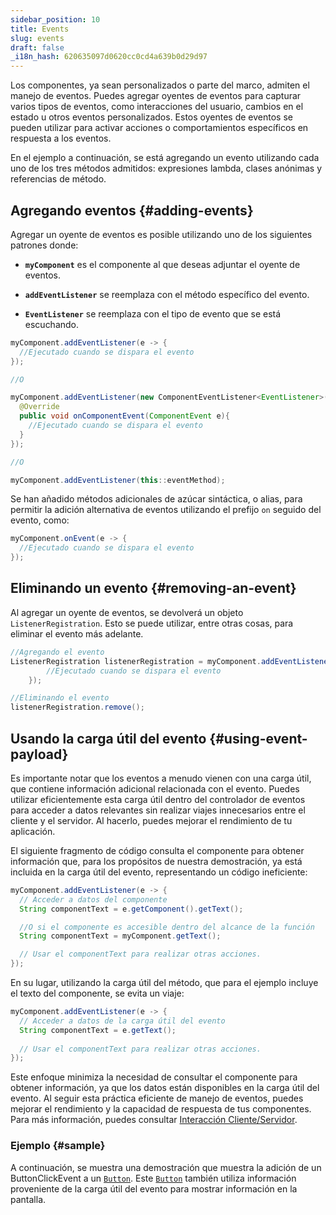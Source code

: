 ```yaml
---
sidebar_position: 10
title: Events
slug: events
draft: false
_i18n_hash: 620635097d0620cc0cd4a639b0d29d97
---
```

<JavadocLink type="foundation" location="com/webforj/component/event/Event" top='true'/>

Los componentes, ya sean personalizados o parte del marco, admiten el manejo de eventos. Puedes agregar oyentes de eventos para capturar varios tipos de eventos, como interacciones del usuario, cambios en el estado u otros eventos personalizados. Estos oyentes de eventos se pueden utilizar para activar acciones o comportamientos específicos en respuesta a los eventos.

En el ejemplo a continuación, se está agregando un evento utilizando cada uno de los tres métodos admitidos: expresiones lambda, clases anónimas y referencias de método.
## Agregando eventos {#adding-events}

Agregar un oyente de eventos es posible utilizando uno de los siguientes patrones donde:

- **`myComponent`** es el componente al que deseas adjuntar el oyente de eventos.

- **`addEventListener`** se reemplaza con el método específico del evento.

- **`EventListener`** se reemplaza con el tipo de evento que se está escuchando.

```java
myComponent.addEventListener(e -> {
  //Ejecutado cuando se dispara el evento
});

//O

myComponent.addEventListener(new ComponentEventListener<EventListener>() {
  @Override
  public void onComponentEvent(ComponentEvent e){
    //Ejecutado cuando se dispara el evento
  }
});

//O

myComponent.addEventListener(this::eventMethod);
```

Se han añadido métodos adicionales de azúcar sintáctica, o alias, para permitir la adición alternativa de eventos utilizando el prefijo `on` seguido del evento, como:

```java
myComponent.onEvent(e -> {
  //Ejecutado cuando se dispara el evento
});
```

## Eliminando un evento {#removing-an-event}

Al agregar un oyente de eventos, se devolverá un objeto `ListenerRegistration`. Esto se puede utilizar, entre otras cosas, para eliminar el evento más adelante.

```java
//Agregando el evento
ListenerRegistration listenerRegistration = myComponent.addEventListener(e -> {
        //Ejecutado cuando se dispara el evento
    });

//Eliminando el evento
listenerRegistration.remove();
```

## Usando la carga útil del evento {#using-event-payload}

Es importante notar que los eventos a menudo vienen con una carga útil, que contiene información adicional relacionada con el evento. Puedes utilizar eficientemente esta carga útil dentro del controlador de eventos para acceder a datos relevantes sin realizar viajes innecesarios entre el cliente y el servidor. Al hacerlo, puedes mejorar el rendimiento de tu aplicación.

El siguiente fragmento de código consulta el componente para obtener información que, para los propósitos de nuestra demostración, ya está incluida en la carga útil del evento, representando un código ineficiente:

```java
myComponent.addEventListener(e -> {
  // Acceder a datos del componente
  String componentText = e.getComponent().getText();

  //O si el componente es accesible dentro del alcance de la función
  String componentText = myComponent.getText();

  // Usar el componentText para realizar otras acciones.
});
```

En su lugar, utilizando la carga útil del método, que para el ejemplo incluye el texto del componente, se evita un viaje:

```java
myComponent.addEventListener(e -> {
  // Acceder a datos de la carga útil del evento
  String componentText = e.getText();
  
  // Usar el componentText para realizar otras acciones.
});
```

Este enfoque minimiza la necesidad de consultar el componente para obtener información, ya que los datos están disponibles en la carga útil del evento. Al seguir esta práctica eficiente de manejo de eventos, puedes mejorar el rendimiento y la capacidad de respuesta de tus componentes. Para más información, puedes consultar [Interacción Cliente/Servidor](../architecture/client-server).

### Ejemplo {#sample}

A continuación, se muestra una demostración que muestra la adición de un <JavadocLink type="foundation" location="com/webforj/component/button/event/ButtonClickEvent" code="true">ButtonClickEvent</JavadocLink> a un [`Button`](#). Este [`Button`](#) también utiliza información proveniente de la carga útil del evento para mostrar información en la pantalla.

<ComponentDemo 
path='/webforj/buttonevent?' 
javaE='https://raw.githubusercontent.com/webforj/webforj-documentation/refs/heads/main/src/main/java/com/webforj/samples/views/button/ButtonEventView.java'
height='100px'
/>
